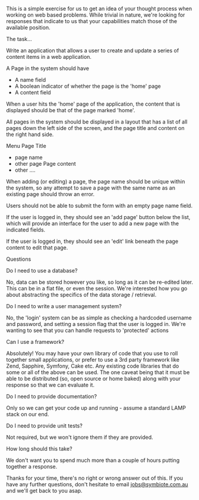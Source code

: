 

This is a simple exercise for us to get an idea of your thought process when working on web based problems. While trivial in nature, we're looking for responses that indicate to us that your capabilities match those of the available position. 

The task...

Write an application that allows a user to create and update a series of content items in a web application. 

A Page in the system should have

* A name field
* A boolean indicator of whether the page is the 'home' page
* A content field

When a user hits the 'home' page of the application, the content that is displayed should be that of the page marked 'home'. 

All pages in the system should be displayed in a layout that has a list of all pages down the left side of the screen, and the page title and content on the right hand side. 

Menu		Page Title
- page name	
- other page	Page content
- other		....


When adding (or editing) a page, the page name should be unique within the system, so any attempt to save a page with the same name as an existing page should throw an error. 

Users should not be able to submit the form with an empty page name field. 

If the user is logged in, they should see an 'add page' button below the list, which will provide an interface for the user to add a new page with the indicated fields. 

If the user is logged in, they should see an 'edit' link beneath the page content to edit that page. 


Questions

Do I need to use a database?

No, data can be stored however you like, so long as it can be re-edited later. This can be in a flat file, or even the session. We're interested how you go about abstracting the specifics of the data storage / retrieval. 

Do I need to write a user management system?

No, the 'login' system can be as simple as checking a hardcoded username and password, and setting a session flag that the user is logged in. We're wanting to see that you can handle requests to 'protected' actions

Can I use a framework? 

Absolutely! You may have your own library of code that you use to roll together small applications, or prefer to use a 3rd party framework like Zend, Sapphire, Symfony, Cake etc. Any existing code libraries that do some or all of the above can be used. The one caveat being that it must be able to be distributed (so, open source or home baked) along with your response so that we can evaluate it. 

Do I need to provide documentation?

Only so we can get your code up and running - assume a standard LAMP stack on our end.

Do I need to provide unit tests?

Not required, but we won't ignore them if they are provided.

How long should this take? 

We don't want you to spend much more than a couple of hours putting together a response. 


Thanks for your time, there's no right or wrong answer out of this. If you have any further questions, don't hesitate to email jobs@symbiote.com.au and we'll get back to you asap. 







